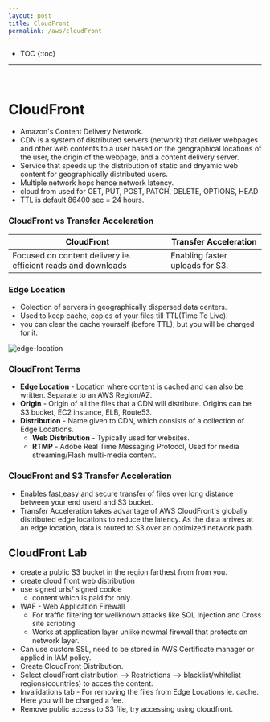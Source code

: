 ```yaml
---
layout: post
title: CloudFront
permalink: /aws/cloudFront
---
```


- TOC
{:toc}

<hr><br>

# CloudFront

- Amazon's Content Delivery Network.
- CDN is a system of distributed servers (network) that deliver webpages and other web contents to a user based on the geographical locations of the user, the origin of the webpage, and a content delivery server.
- Service that speeds up the distribution of static and dnyamic web content for geographically distributed users.
- Multiple network hops hence network latency.
- cloud from used for GET, PUT, POST, PATCH, DELETE, OPTIONS, HEAD
- TTL is default 86400 sec = 24 hours.

### CloudFront vs Transfer Acceleration

|CloudFront | Transfer Acceleration|
---|---
Focused on content delivery ie. efficient reads and downloads | Enabling faster uploads for S3.

### Edge Location
- Colection of servers in geographically dispersed data centers.
- Used to keep cache, copies of your files till TTL(Time To Live).
- you can clear the cache yourself (before TTL), but you will be charged for it.

![edge-location]({{site.cdn}}/aws/s3/edge-location.png)


### CloudFront Terms
- **Edge Location** - Location where content is cached and can also be written. Separate to an AWS Region/AZ.
- **Origin** - Origin of all the files that a CDN will distribute. Origins can be S3 bucket, EC2 instance, ELB, Route53.
- **Distribution** - Name given to CDN, which consists of a collection of Edge Locations.
    - **Web Distribution** - Typically used for websites.
    - **RTMP** - Adobe Real Time Messaging Protocol, Used for media streaming/Flash multi-media content.

### CloudFront and S3 Transfer Acceleration
- Enables fast,easy and secure transfer of files over long distance between your end userd and S3 bucket.
- Transfer Acceleration takes advantage of AWS CloudFront's globally distributed edge locations to reduce the latency. As the data arrives at an edge location, data is routed to S3 over an optimized network path.

## CloudFront Lab
- create a public S3 bucket in the region farthest from from you.
- create cloud front web distribution
- use signed urls/ signed cookie
    - content which is paid for only.
- WAF - Web Application Firewall
    - For traffic filtering for wellknown attacks like SQL Injection and  Cross site scripting
    - Works at application layer unlike nowmal firewall that protects on network layer.
- Can use custom SSL, need to be stored in AWS Certificate manager or applied in IAM policy.
- Create CloudFront Distribution.
- Select cloudFront distribution --> Restrictions --> blacklist/whitelist regions(countries) to acces the content.
- Invalidations tab - For removing the files from Edge Locations ie. cache. Here you will be charged a fee.
- Remove public access to S3 file, try accessing using cloudfront.


